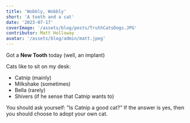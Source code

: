 ```yaml
---
title: 'Wobbly, Wobbly'
short: 'A tooth and a cat'
date: '2023-07-17'
coverImage: '/assets/blog/posts/TruthCatsDogs.JPG'
contributor: Matt Holloway
avatar: '/assets/blog/admin/matt.jpeg'
---
```


Got a **New Tooth** today (well, an implant)

Cats like to sit on my desk:

- Catnip (mainly)
- Milkshake (sometimes)
- Bella (rarely)
- Shivers (if he sense that Catnip wants to)

You should ask yourself: "Is Catnip a good cat?" If the answer is yes, then you should choose to adopt your own cat.
